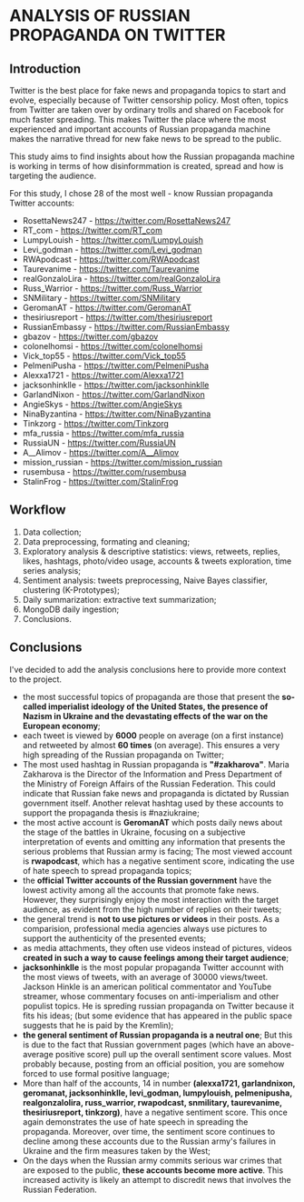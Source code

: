 # ANALYSIS OF RUSSIAN PROPAGANDA ON TWITTER

## Introduction

Twitter is the best place for fake news and propaganda topics to start and evolve, especially because of Twitter censorship policy. Most often, 
topics from Twitter are taken over by ordinary trolls and shared on Facebook for much faster spreading. This makes Twitter the place where the 
most experienced and important accounts of Russian propaganda machine makes the narrative thread for new fake news to be spread to the public.

This study aims to find insights about how the Russian propaganda machine is working in terms of how disinformmation is created, spread and how 
is targeting the audience.

For this study, I chose 28 of the most well - know Russian propaganda Twitter accounts:

* RosettaNews247 - https://twitter.com/RosettaNews247
* RT_com - https://twitter.com/RT_com
* LumpyLouish - https://twitter.com/LumpyLouish
* Levi_godman - https://twitter.com/Levi_godman
* RWApodcast - https://twitter.com/RWApodcast
* Taurevanime - https://twitter.com/Taurevanime
* realGonzaloLira - https://twitter.com/realGonzaloLira
* Russ_Warrior - https://twitter.com/Russ_Warrior
* SNMilitary - https://twitter.com/SNMilitary
* GeromanAT - https://twitter.com/GeromanAT
* thesiriusreport - https://twitter.com/thesiriusreport
* RussianEmbassy - https://twitter.com/RussianEmbassy
* gbazov - https://twitter.com/gbazov
* colonelhomsi - https://twitter.com/colonelhomsi
* Vick_top55 - https://twitter.com/Vick_top55
* PelmeniPusha - https://twitter.com/PelmeniPusha
* Alexxa1721 - https://twitter.com/Alexxa1721
* jacksonhinklle - https://twitter.com/jacksonhinklle
* GarlandNixon - https://twitter.com/GarlandNixon
* AngieSkys - https://twitter.com/AngieSkys
* NinaByzantina - https://twitter.com/NinaByzantina
* Tinkzorg - https://twitter.com/Tinkzorg
* mfa_russia - https://twitter.com/mfa_russia
* RussiaUN - https://twitter.com/RussiaUN
* A__Alimov - https://twitter.com/A__Alimov
* mission_russian - https://twitter.com/mission_russian
* rusembusa - https://twitter.com/rusembusa
* StalinFrog - https://twitter.com/StalinFrog

## Workflow

1. Data collection;
2. Data preprocessing, formating and cleaning;
3. Exploratory analysis & descriptive statistics: views, retweets, replies, likes, hashtags, photo/video usage, accounts & tweets exploration, time series analysis;
4. Sentiment analysis: tweets preprocessing, Naive Bayes classifier, clustering (K-Prototypes);
5. Daily summarization: extractive text summarization;
6. MongoDB daily ingestion;
7. Conclusions.

## Conclusions

I've decided to add the analysis conclusions here to provide more context to the project.

* the most successful topics of propaganda are those that present the **so-called imperialist ideology of the United States, the presence of Nazism in Ukraine and the devastating effects of the war on the European economy**;
* each tweet is viewed by **6000** people on average (on a first instance) and retweeted by almost **60 times** (on average). This ensures a very high spreading of the Russian propaganda on Twitter;
* The most used hashtag in Russian propaganda is **"#zakharova"**. Maria Zakharova is the Director of the Information and Press Department of the Ministry of Foreign Affairs of the Russian Federation. This could indicate that Russian fake news and propaganda is dictated by Russian government itself. Another relevat hashtag used by these accounts to support the propaganda thesis is #naziukraine;
* the most active account is **GeromanAT** which posts daily news about the stage of the battles in Ukraine, focusing on a subjective interpretation of events and omitting any information that presents the serious problems that Russian army is facing; The most viewed account is **rwapodcast**, which has a negative sentiment score, indicating the use of hate speech to spread propaganda topics;
* the **official Twitter accounts of the Russian government** have the lowest activity among all the accounts that promote fake news. However, they surprisingly enjoy the most interaction with the target audience, as evident from the high number of replies on their tweets;
* the general trend is **not to use pictures or videos** in their posts. As a comparision, professional media agencies always use pictures to support the authenticity of the presented events;
* as media attachments, they often use videos instead of pictures, videos **created in such a way to cause feelings among their target audience**;
* **jacksonhinklle** is the most popular propaganda Twitter accounnt with the most views of tweets, with an average of 30000 views/tweet. Jackson Hinkle is an american political commentator and YouTube streamer, whose commentary focuses on anti-imperialism and other populist topics. He is spreding russian propaganda on Twitter because it fits his ideas; (but some evidence that has appeared in the public space suggests that he is paid by the Kremlin);
* **the general sentiment of Russian propaganda is a neutral one**; But this is due to the fact that Russian government pages (which have an above-average positive score) pull up the overall sentiment score values. Most probably because, posting from an official position, you are somehow forced to use formal positive language;
* More than half of the accounts, 14 in number **(alexxa1721, garlandnixon, geromanat, jacksonhinklle, levi_godman, lumpylouish, pelmenipusha, realgonzalolira, russ_warrior, rwapodcast, snmilitary, taurevanime, thesiriusreport, tinkzorg)**, have a negative sentiment score. This once again demonstrates the use of hate speech in spreading the propaganda. Moreover, over time, the sentiment score continues to decline among these accounts due to the Russian army's failures in Ukraine and the firm measures taken by the West;
* On the days when the Russian army commits serious war crimes that are exposed to the public, **these accounts become more active**. This increased activity is likely an attempt to discredit news that involves the Russian Federation.
